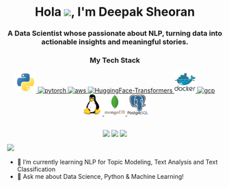 



<h1 align="center">Hola <img src="https://emojis.slackmojis.com/emojis/images/1531849430/4246/blob-sunglasses.gif?1531849430" width="30"/>, I'm Deepak Sheoran </h1>



<h3 align="center">A Data Scientist whose passionate about NLP, turning data into actionable insights and meaningful stories.
<h3 align="center">My Tech Stack</h3>
<p align="center"> <a href="https://www.python.org" target="_blank"> <img src="https://raw.githubusercontent.com/devicons/devicon/master/icons/python/python-original.svg" alt="python" width="50" height="50"/> </a> <a href="https://pytorch.org/" target="_blank"> <img src="https://www.vectorlogo.zone/logos/pytorch/pytorch-icon.svg" alt="pytorch" width="50" height="50"/> </a>  <a href="https://aws.amazon.com" target="_blank"> <img src="https://raw.githubusercontent.com/Thomas-George-T/Thomas-George-T/master/assets/aws.svg" alt="aws" width="50" height="50"/> </a>  <a href="https://huggingface.co/transformers/index.html" target="_blank"> <img src="https://huggingface.co/front/assets/huggingface_logo.svg" alt="HuggingFace-Transformers" width="50" height="50"/> </a>  <a href="https://huggingface.co/transformers/index.html" target="_blank"> <a href="https://www.docker.com/" target="_blank"> <img src="https://raw.githubusercontent.com/devicons/devicon/master/icons/docker/docker-original-wordmark.svg" alt="docker" width="50" height="50"/> </a> <a 
width="50" height="50"/> </a> <a href="https://cloud.google.com" target="_blank"> <img src="https://www.vectorlogo.zone/logos/google_cloud/google_cloud-icon.svg" alt="gcp" width="50" height="50"/> </a> <a href="https://www.linux.org/" target="_blank"> <img src="https://raw.githubusercontent.com/devicons/devicon/master/icons/linux/linux-original.svg" alt="linux" width="50" height="50"/> </a> <a href="https://www.mongodb.com/" target="_blank"> <img src="https://raw.githubusercontent.com/devicons/devicon/master/icons/mongodb/mongodb-original-wordmark.svg" alt="mongodb" width="50" height="50"/> </a>  <a href="https://www.postgresql.org" target="_blank"> <img src="https://raw.githubusercontent.com/devicons/devicon/master/icons/postgresql/postgresql-original-wordmark.svg" alt="postgresql" width="50" height="50"/> </a> 

<p align="center">
    <br>
    <a target="_blank" href="https://www.linkedin.com/in/deepak-sheoran/"><img src="https://img.shields.io/badge/-LinkedIn-0077B5?style=for-the-badge&logo=Linkedin&logoColor=white"></img></a>
    <a target="_blank" href="https://medium.com/@deepaksheoran"><img src="https://img.shields.io/badge/-Medium-12100E?style=for-the-badge&logo=Medium&logoColor=white"></img></a>
    <a target="_blank" href="https://www.twitter.com/heySheoran"><img src="https://img.shields.io/badge/-Twitter-1DA1F2?style=for-the-badge&logo=Twitter&logoColor=white">        </img></a>
    </br> 
</p>  

![](https://komarev.com/ghpvc/?username=sheoran19&color=blue)


- 🌱 I’m currently learning NLP for Topic Modeling, Text Analysis and Text Classification
- 💬 Ask me about Data Science, Python & Machine Learning!
